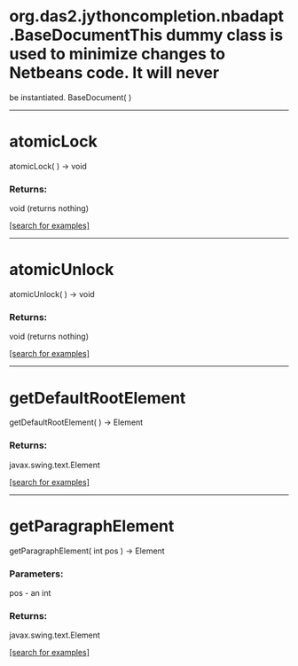 # org.das2.jythoncompletion.nbadapt.BaseDocumentThis dummy class is used to minimize changes to Netbeans code.  It will never
 be instantiated.
BaseDocument( )


***
<a name="atomicLock"></a>
# atomicLock
atomicLock(  ) &rarr; void



### Returns:
void (returns nothing)


<a href="https://github.com/autoplot/dev/search?q=atomicLock&unscoped_q=atomicLock">[search for examples]</a>

***
<a name="atomicUnlock"></a>
# atomicUnlock
atomicUnlock(  ) &rarr; void



### Returns:
void (returns nothing)


<a href="https://github.com/autoplot/dev/search?q=atomicUnlock&unscoped_q=atomicUnlock">[search for examples]</a>

***
<a name="getDefaultRootElement"></a>
# getDefaultRootElement
getDefaultRootElement(  ) &rarr; Element



### Returns:
javax.swing.text.Element


<a href="https://github.com/autoplot/dev/search?q=getDefaultRootElement&unscoped_q=getDefaultRootElement">[search for examples]</a>

***
<a name="getParagraphElement"></a>
# getParagraphElement
getParagraphElement( int pos ) &rarr; Element



### Parameters:
pos - an int

### Returns:
javax.swing.text.Element


<a href="https://github.com/autoplot/dev/search?q=getParagraphElement&unscoped_q=getParagraphElement">[search for examples]</a>

